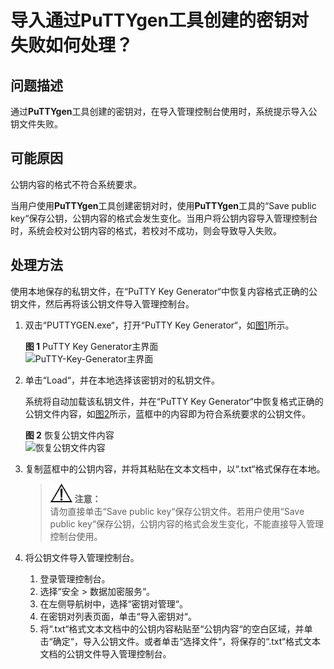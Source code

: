 # 导入通过PuTTYgen工具创建的密钥对失败如何处理？<a name="dew_01_0051"></a>

## 问题描述<a name="section770403811588"></a>

通过**PuTTYgen**工具创建的密钥对，在导入管理控制台使用时，系统提示导入公钥文件失败。

## 可能原因<a name="section925359105919"></a>

公钥内容的格式不符合系统要求。

当用户使用**PuTTYgen**工具创建密钥对时，使用**PuTTYgen**工具的“Save public key“保存公钥，公钥内容的格式会发生变化。当用户将公钥内容导入管理控制台时，系统会校对公钥内容的格式，若校对不成功，则会导致导入失败。

## 处理方法<a name="section1571825511585"></a>

使用本地保存的私钥文件，在“PuTTY Key Generator“中恢复内容格式正确的公钥文件，然后再将该公钥文件导入管理控制台。

1.  双击“PUTTYGEN.exe“，打开“PuTTY Key Generator“，如[图1](#fig8534164611303)所示。

    **图 1**  PuTTY Key Generator主界面<a name="fig8534164611303"></a>  
    ![](figures/PuTTY-Key-Generator主界面.png "PuTTY-Key-Generator主界面")

2.  单击“Load“，并在本地选择该密钥对的私钥文件。

    系统将自动加载该私钥文件，并在“PuTTY Key Generator“中恢复格式正确的公钥文件内容，如[图2](#fig15442115264219)所示，蓝框中的内容即为符合系统要求的公钥文件。

    **图 2**  恢复公钥文件内容<a name="fig15442115264219"></a>  
    ![](figures/恢复公钥文件内容.png "恢复公钥文件内容")

3.  复制蓝框中的公钥内容，并将其粘贴在文本文档中，以“.txt“格式保存在本地。

    >![](public_sys-resources/icon-notice.gif) **注意：**   
    >请勿直接单击“Save public key“保存公钥文件。若用户使用“Save public key“保存公钥，公钥内容的格式会发生变化，不能直接导入管理控制台使用。  

4.  将公钥文件导入管理控制台。
    1.  登录管理控制台。
    2.  选择“安全 \> 数据加密服务“。
    3.  在左侧导航树中，选择“密钥对管理“。
    4.  在密钥对列表页面，单击“导入密钥对“。
    5.  将“.txt“格式文本文档中的公钥内容粘贴至“公钥内容“的空白区域，并单击“确定“，导入公钥文件。或者单击“选择文件“，将保存的“.txt“格式文本文档的公钥文件导入管理控制台。


